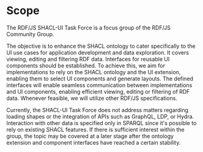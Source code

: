 # Scope

The RDF/JS SHACL-UI Task Force is a focus group of the RDF/JS Community Group.

The objective is to enhance the SHACL ontology to cater specifically to the UI use cases for application development and data exploration.
It covers viewing, editing and filtering RDF data.
Interfaces for reusable UI components should be established.
To achieve this, we aim for implementations to rely on the SHACL ontology and the UI extension, enabling them to select UI components and generate layouts.
The defined interfaces will enable seamless communication between implementations and UI components, enabling efficient viewing, editing or filtering of RDF data.
Whenever feasible, we will utilize other RDF/JS specifications.

Currently, the SHACL-UI Task Force does not address matters regarding loading shapes or the integration of APIs such as GraphQL, LDP, or Hydra.
Interaction with other data is specified only in SPARQL since it's possible to rely on existing SHACL features.
If there is sufficient interest within the group, the topic may be covered at a later stage after the ontology extension and component interfaces have reached a certain stability.
